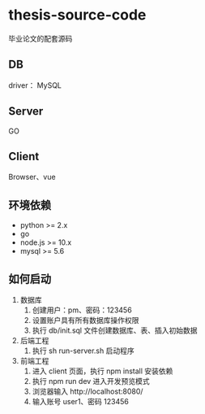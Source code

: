 # thesis-source-code
毕业论文的配套源码

## DB

driver： MySQL

## Server

GO

## Client

Browser、vue

## 环境依赖

- python >= 2.x
- go
- node.js >= 10.x
- mysql >= 5.6

## 如何启动

1. 数据库
   1. 创建用户：pm、密码：123456
   2. 设置账户具有所有数据库操作权限
   3. 执行 db/init.sql 文件创建数据库、表、插入初始数据
2. 后端工程
   1. 执行 sh run-server.sh 启动程序
3. 前端工程
   1. 进入 client 页面，执行 npm install 安装依赖
   2. 执行 npm run dev 进入开发预览模式
   3. 浏览器输入 http://localhost:8080/
   4. 输入账号 user1、密码 123456